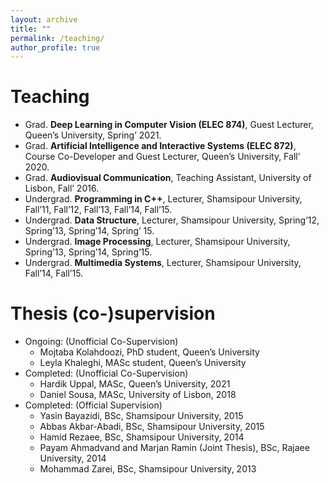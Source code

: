 ```yaml
---
layout: archive
title: ""
permalink: /teaching/
author_profile: true
---
```


Teaching
======
* Grad. <b>Deep Learning in Computer Vision (ELEC 874)</b>, Guest Lecturer, Queen’s University, Spring’ 2021.
* Grad. <b>Artificial Intelligence and Interactive Systems (ELEC 872)</b>, Course Co-Developer and Guest Lecturer, Queen’s University, Fall’ 2020.
* Grad. <b>Audiovisual Communication</b>, Teaching Assistant, University of Lisbon, Fall’ 2016.
* Undergrad. <b>Programming in C++</b>, Lecturer, Shamsipour University, Fall’11, Fall’12, Fall’13, Fall’14, Fall’15.
* Undergrad. <b>Data Structure</b>, Lecturer, Shamsipour University, Spring’12, Spring’13, Spring’14, Spring’ 15.
* Undergrad. <b>Image Processing</b>, Lecturer, Shamsipour University, Spring’13, Spring’14, Spring’15.
* Undergrad. <b>Multimedia Systems</b>, Lecturer, Shamsipour University, Fall’14, Fall’15.

Thesis (co-)supervision
======

* Ongoing: (Unofficial Co-Supervision)
  * Mojtaba Kolahdoozi, PhD student, Queen’s University
  * Leyla Khaleghi, MASc student, Queen’s University
* Completed: (Unofficial Co-Supervision)
  * Hardik Uppal, MASc, Queen’s University, 2021
  * Daniel Sousa, MASc, University of Lisbon, 2018
* Completed: (Official Supervision)
  * Yasin Bayazidi, BSc, Shamsipour University, 2015
  * Abbas Akbar-Abadi, BSc, Shamsipour University, 2015
  * Hamid Rezaee, BSc, Shamsipour University, 2014
  * Payam Ahmadvand and Marjan Ramin (Joint Thesis), BSc, Rajaee University, 2014
  * Mohammad Zarei, BSc, Shamsipour University, 2013
